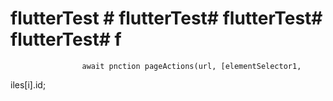 # flutterTest # flutterTest# flutterTest# flutterTest# f
                    await pnction pageActions(url, [elementSelector1,
iles[i].id;
